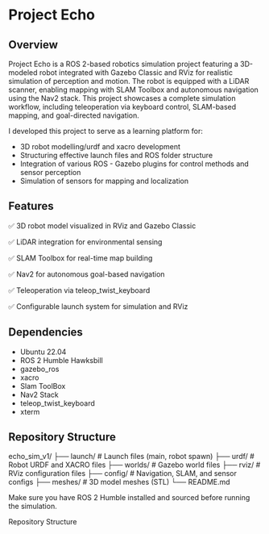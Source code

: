 # Project Echo

## Overview
Project Echo is a ROS 2-based robotics simulation project featuring a 3D-modeled robot integrated with Gazebo Classic and RViz for realistic simulation of perception and motion. The robot is equipped with a LiDAR scanner, enabling mapping with SLAM Toolbox and autonomous navigation using the Nav2 stack. This project showcases a complete simulation workflow, including teleoperation via keyboard control, SLAM-based mapping, and goal-directed navigation.

I developed this project to serve as a learning platform for:
- 3D robot modelling/urdf and xacro development
- Structuring effective launch files and ROS folder structure
- Integration of various ROS - Gazebo plugins for control methods and sensor perception
- Simulation of sensors for mapping and localization

## Features
✅ 3D robot model visualized in RViz and Gazebo Classic

✅ LiDAR integration for environmental sensing

✅ SLAM Toolbox for real-time map building

✅ Nav2 for autonomous goal-based navigation

✅ Teleoperation via teleop_twist_keyboard

✅ Configurable launch system for simulation and RViz

## Dependencies
- Ubuntu 22.04
- ROS 2 Humble Hawksbill
- gazebo_ros
- xacro
- Slam ToolBox
- Nav2 Stack
- teleop_twist_keyboard
- xterm

## Repository Structure
echo_sim_v1/
├── launch/           # Launch files (main, robot spawn)
├── urdf/             # Robot URDF and XACRO files
├── worlds/           # Gazebo world files
├── rviz/             # RViz configuration files
├── config/           # Navigation, SLAM, and sensor configs
├── meshes/           # 3D model meshes (STL)
└── README.md


Make sure you have ROS 2 Humble installed and sourced before running the simulation.

Repository Structure
